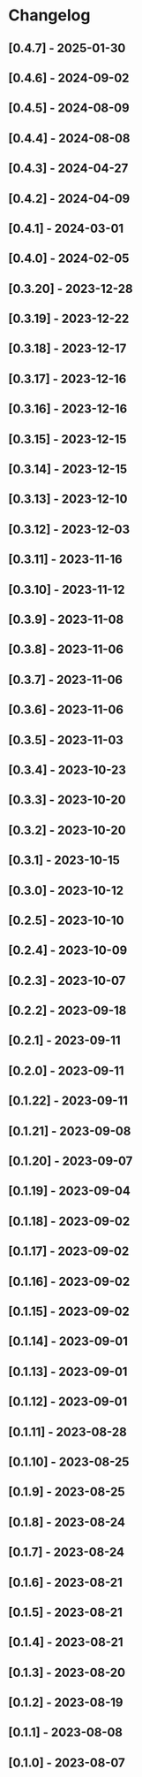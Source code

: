 # Changelog

## [0.4.7] - 2025-01-30
## [0.4.6] - 2024-09-02
## [0.4.5] - 2024-08-09
## [0.4.4] - 2024-08-08
## [0.4.3] - 2024-04-27
## [0.4.2] - 2024-04-09
## [0.4.1] - 2024-03-01
## [0.4.0] - 2024-02-05
## [0.3.20] - 2023-12-28
## [0.3.19] - 2023-12-22
## [0.3.18] - 2023-12-17
## [0.3.17] - 2023-12-16
## [0.3.16] - 2023-12-16
## [0.3.15] - 2023-12-15
## [0.3.14] - 2023-12-15
## [0.3.13] - 2023-12-10
## [0.3.12] - 2023-12-03
## [0.3.11] - 2023-11-16
## [0.3.10] - 2023-11-12
## [0.3.9] - 2023-11-08
## [0.3.8] - 2023-11-06
## [0.3.7] - 2023-11-06
## [0.3.6] - 2023-11-06
## [0.3.5] - 2023-11-03
## [0.3.4] - 2023-10-23
## [0.3.3] - 2023-10-20
## [0.3.2] - 2023-10-20
## [0.3.1] - 2023-10-15
## [0.3.0] - 2023-10-12
## [0.2.5] - 2023-10-10
## [0.2.4] - 2023-10-09
## [0.2.3] - 2023-10-07
## [0.2.2] - 2023-09-18
## [0.2.1] - 2023-09-11
## [0.2.0] - 2023-09-11
## [0.1.22] - 2023-09-11
## [0.1.21] - 2023-09-08
## [0.1.20] - 2023-09-07
## [0.1.19] - 2023-09-04
## [0.1.18] - 2023-09-02
## [0.1.17] - 2023-09-02
## [0.1.16] - 2023-09-02
## [0.1.15] - 2023-09-02
## [0.1.14] - 2023-09-01
## [0.1.13] - 2023-09-01
## [0.1.12] - 2023-09-01
## [0.1.11] - 2023-08-28
## [0.1.10] - 2023-08-25
## [0.1.9] - 2023-08-25
## [0.1.8] - 2023-08-24
## [0.1.7] - 2023-08-24
## [0.1.6] - 2023-08-21
## [0.1.5] - 2023-08-21
## [0.1.4] - 2023-08-21
## [0.1.3] - 2023-08-20
## [0.1.2] - 2023-08-19
## [0.1.1] - 2023-08-08
## [0.1.0] - 2023-08-07
